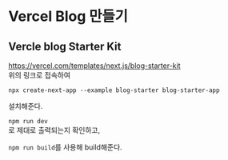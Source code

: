 # Vercel Blog 만들기 

## Vercle blog Starter Kit 
https://vercel.com/templates/next.js/blog-starter-kit   
위의 링크로 접속하여 

`npx create-next-app --example blog-starter blog-starter-app`   

설치해준다. 

`npm run dev`   
로 제대로 출력되는지 확인하고, 

`npm run build`를 사용해 build해준다. 

